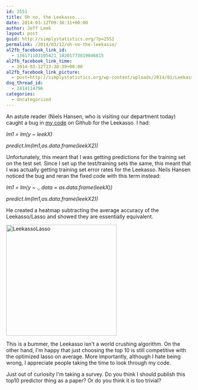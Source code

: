 ```yaml
---
id: 2551
title: Oh no, the Leekasso....
date: 2014-03-12T09:38:31+00:00
author: Jeff Leek
layout: post
guid: http://simplystatistics.org/?p=2551
permalink: /2014/03/12/oh-no-the-leekasso/
al2fb_facebook_link_id:
  - 136171103105421_10201773819846815
al2fb_facebook_link_time:
  - 2014-03-12T13:38:39+00:00
al2fb_facebook_link_picture:
  - post=http://simplystatistics.org/wp-content/uploads/2014/01/LeekassoLasso-300x300.png
dsq_thread_id:
  - 2414114796
categories:
  - Uncategorized
---
```

An astute reader (Niels Hansen, who is visiting our department today) caught a bug in [my code](https://github.com/jtleek/leekasso) on Github for the Leekasso. I had:

_lm1 = lm(y ~ leekX)_
  
_predict.lm(lm1,as.data.frame(<wbr />leekX2))_

Unfortunately, this meant that I was getting predictions for the training set on the test set. Since I set up the test/training sets the same, this meant that I was actually getting training set error rates for the Leekasso. Neils Hansen noticed the bug and reran the fixed code with this term instead:

_lm1 = lm(y ~ ., data = as.data.frame(leekX))_
  
_predict.lm(lm1,as.data.frame(<wbr />leekX2))_

He created a heatmap subtracting the average accuracy of the Leekasso/Lasso and showed they are essentially equivalent.

<a href="http://simplystatistics.org/2014/03/12/oh-no-the-leekasso/leekassolasso/" rel="attachment wp-att-2553"><img alt="LeekassoLasso" src="http://simplystatistics.org/wp-content/uploads/2014/01/LeekassoLasso-300x300.png" width="300" height="300" /></a>

This is a bummer, the Leekasso isn't a world crushing algorithm. On the other hand, I'm happy that just choosing the top 10 is still competitive with the optimized lasso on average. More importantly, although I hate being wrong, I appreciate people taking the time to look through my code.

Just out of curiosity I'm taking a survey. Do you think I should publish this top10 predictor thing as a paper? Or do you think it is too trivial?